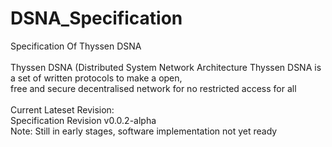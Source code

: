 # DSNA_Specification
Specification Of Thyssen DSNA
<br>
<br>
Thyssen DSNA (Distributed System Network Architecture
Thyssen DSNA is a set of written protocols to make a open, <br>free and secure decentralised network for no restricted access for all
<br>
<br>
Current Lateset Revision:
<br>
Specification Revision v0.0.2-alpha
<br>
Note: Still in early stages, software implementation not yet ready
